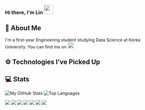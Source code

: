 ### Hi there, I'm Lin <img src="https://raw.githubusercontent.com/MartinHeinz/MartinHeinz/master/wave.gif" width="30px">

<!--
**piaoruilin/piaoruilin** is a ✨ _special_ ✨ repository because its `README.md` (this file) appears on your GitHub profile.

Here are some ideas to get you started:
-->

## 🐯 **About Me**
I'm a first-year Engineering student studying Data Science at Korea University. You can find me on <img src="https://cdn-icons-png.flaticon.com/512/38/38669.png" width="20px">

## ⚙️ **Technologies I've Picked Up**


## 💻 **Stats**
![My GitHub Stats](https://github-readme-stats.vercel.app/api?username=piaoruilin&theme=dracula&show_icons=true)
![Top Languages](https://github-readme-stats.vercel.app/api/top-langs/?username=piaoruilin&theme=dracula)

<img src="https://img.shields.io/badge/Sololearn-149EF2?style=flat-square&logo=Sololearn&logoColor=white"/></a>
<img src="https://img.shields.io/badge/scikit_learn-F7931E?style=flat-square&logo=scikit-learn&logoColor=white"/></a>
<img src="https://img.shields.io/badge/NumPy-013243?style=flat-square&logo=NumPy&logoColor=white"/></a>
<img src="https://img.shields.io/badge/pandas-150458?style=flat-square&logo=pandas&logoColor=white"/></a>
<img src="https://img.shields.io/badge/Google_Colab-F9AB00?style=flat-square&logo=GoogleColab&logoColor=white"/></a>
<img src="https://img.shields.io/badge/TensorFlow-FF6F00?style=flat-square&logo=TensorFlow&logoColor=white"/></a>
<img src="https://img.shields.io/badge/Keras-D00000?style=flat-square&logo=Keras&logoColor=white"/></a>
